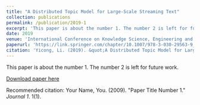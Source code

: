 ```yaml
---
title: "A Distributed Topic Model for Large-Scale Streaming Text"
collection: publications
permalink: /publication/2019-1
excerpt: 'This paper is about the number 1. The number 2 is left for future work.'
date: 2019
venue: 'International Conference on Knowledge Science, Engineering and Management'
paperurl: 'https://link.springer.com/chapter/10.1007/978-3-030-29563-9_4'
citation: 'Yicong, Li. (2019). &quot;A Distributed Topic Model for Large-Scale Streaming Text.&quot; <i>International Conference on Knowledge Science, Engineering and Management</i>.'
---
```

This paper is about the number 1. The number 2 is left for future work.

[Download paper here](https://link.springer.com/chapter/10.1007/978-3-030-29563-9_4)

Recommended citation: Your Name, You. (2009). "Paper Title Number 1." <i>Journal 1</i>. 1(1).
